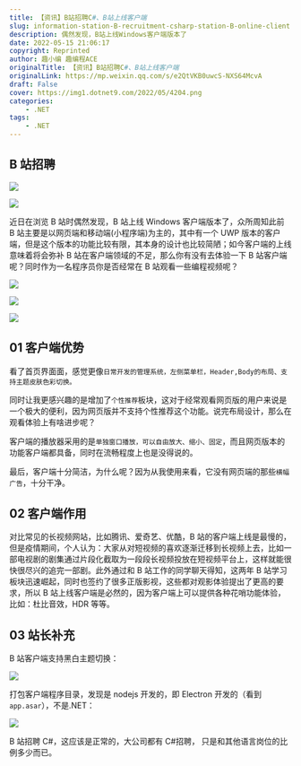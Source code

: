 ```yaml
---
title: 【资讯】B站招聘C#、B站上线客户端
slug: information-station-B-recruitment-csharp-station-B-online-client
description: 偶然发现，B站上线Windows客户端版本了
date: 2022-05-15 21:06:17
copyright: Reprinted
author: 趣小编 趣编程ACE
originalTitle: 【资讯】B站招聘C#、B站上线客户端
originalLink: https://mp.weixin.qq.com/s/e2QtVKB0uwcS-NXS64McvA
draft: False
cover: https://img1.dotnet9.com/2022/05/4204.png
categories: 
    - .NET
tags: 
    - .NET
---
```


## B 站招聘

![](https://img1.dotnet9.com/2022/05/4201.jpg)

![](https://img1.dotnet9.com/2022/05/4202.jpg)

近日在浏览 B 站时偶然发现，B 站上线 Windows 客户端版本了，众所周知此前 B 站主要是以网页端和移动端(小程序端)为主的，其中有一个 UWP 版本的客户端，但是这个版本的功能比较有限，其本身的设计也比较简陋；如今客户端的上线意味着将会弥补 B 站在客户端领域的不足，那么你有没有去体验一下 B 站客户端呢？同时作为一名程序员你是否经常在 B 站观看一些编程视频呢？

![](https://img1.dotnet9.com/2022/05/4203.png)

![](https://img1.dotnet9.com/2022/05/4204.png)

![](https://img1.dotnet9.com/2022/05/4205.png)

## 01 客户端优势

看了首页界面面，感觉更像`日常开发的管理系统，左侧菜单栏，Header,Body的布局、支持主题皮肤色彩切换。`

同时让我更感兴趣的是增加了`个性推荐`板块，这对于经常观看网页版的用户来说是一个极大的便利，因为网页版并不支持个性推荐这个功能。说完布局设计，那么在观看体验上有啥进步呢？

客户端的播放器采用的是`单独窗口播放，可以自由放大、缩小、固定`，而且网页版本的功能客户端都具备，同时在流畅程度上也是没得说的。

最后，客户端十分简洁，为什么呢？因为从我使用来看，它没有网页端的那些`横幅广告`，十分干净。

## 02 客户端作用

对比常见的长视频网站，比如腾讯、爱奇艺、优酷，B 站的客户端上线是最慢的，但是疫情期间，个人认为：大家从对短视频的喜欢逐渐迁移到长视频上去，比如一部电视剧的剧集通过片段化截取为一段段长视频投放在短视频平台上，这样就能很快很尽兴的追完一部剧。此外通过和 B 站工作的同学聊天得知，这两年 B 站学习板块迅速崛起，同时也签约了很多正版影视，这些都对观影体验提出了更高的要求，所以 B 站上线客户端是必然的，因为客户端上可以提供各种花哨功能体验，比如：杜比音效，HDR 等等。

## 03 站长补充

B 站客户端支持黑白主题切换：

![](https://img1.dotnet9.com/2022/05/4206.gif)

打包客户端程序目录，发现是 nodejs 开发的，即 Electron 开发的（看到`app.asar`），不是.NET：

![](https://img1.dotnet9.com/2022/05/4207.gif)

B 站招聘 C#，这应该是正常的，大公司都有 C#招聘， 只是和其他语言岗位的比例多少而已。
